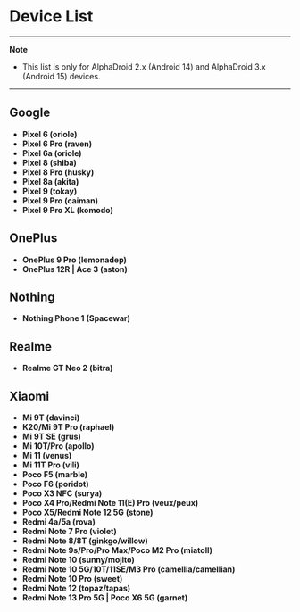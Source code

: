 # Device List

---
**Note**
- This list is only for AlphaDroid 2.x (Android 14) and AlphaDroid 3.x (Android 15) devices.

---

## Google
- **Pixel 6 (oriole)**
- **Pixel 6 Pro (raven)**
- **Pixel 6a (oriole)**
- **Pixel 8 (shiba)**
- **Pixel 8 Pro (husky)**
- **Pixel 8a (akita)**
- **Pixel 9 (tokay)**
- **Pixel 9 Pro (caiman)**
- **Pixel 9 Pro XL (komodo)**

## OnePlus
- **OnePlus 9 Pro (lemonadep)**
- **OnePlus 12R | Ace 3 (aston)**

## Nothing
- **Nothing Phone 1 (Spacewar)**

## Realme
- **Realme GT Neo 2 (bitra)**

## Xiaomi
- **Mi 9T (davinci)**
- **K20/Mi 9T Pro (raphael)**
- **Mi 9T SE (grus)**
- **Mi 10T/Pro (apollo)**
- **Mi 11 (venus)**
- **Mi 11T Pro (vili)**
- **Poco F5 (marble)** 
- **Poco F6 (poridot)** 
- **Poco X3 NFC (surya)** 
- **Poco X4 Pro/Redmi Note 11(E) Pro (veux/peux)** 
- **Poco X5/Redmi Note 12 5G (stone)** 
- **Redmi 4a/5a (rova)** 
- **Redmi Note 7 Pro (violet)**
- **Redmi Note 8/8T (ginkgo/willow)** 
- **Redmi Note 9s/Pro/Pro Max/Poco M2 Pro (miatoll)**
- **Redmi Note 10 (sunny/mojito)** 
- **Redmi Note 10 5G/10T/11SE/M3 Pro (camellia/camellian)**
- **Redmi Note 10 Pro (sweet)** 
- **Redmi Note 12 (topaz/tapas)**
- **Redmi Note 13 Pro 5G | Poco X6 5G (garnet)**